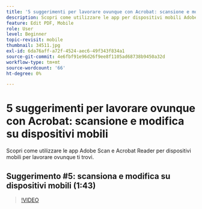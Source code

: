 ```yaml
---
title: '5 suggerimenti per lavorare ovunque con Acrobat: scansione e modifica su dispositivi mobili'
description: Scopri come utilizzare le app per dispositivi mobili Adobe Scan e Acrobat Reader per lavorare ovunque
feature: Edit PDF, Mobile
role: User
level: Beginner
topic-revisit: mobile
thumbnail: 34511.jpg
exl-id: 6da76aff-a72f-4524-aec6-49f343f834a1
source-git-commit: 4e6fbf91e96d26f9ee8f1105ad68738b9450a32d
workflow-type: tm+mt
source-wordcount: '66'
ht-degree: 0%

---
```


# 5 suggerimenti per lavorare ovunque con Acrobat: scansione e modifica su dispositivi mobili

Scopri come utilizzare le app Adobe Scan e Acrobat Reader per dispositivi mobili per lavorare ovunque ti trovi.

## Suggerimento #5: scansiona e modifica su dispositivi mobili (1:43)

>[!VIDEO](https://video.tv.adobe.com/v/34511?quality=12&learn=on&hidetitle=true)
